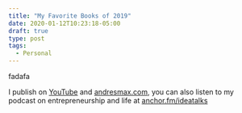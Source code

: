 ```yaml
---
title: "My Favorite Books of 2019"
date: 2020-01-12T10:23:18-05:00
draft: true
type: post
tags:
  - Personal
---
```


fadafa
<!--more-->

I publish on [YouTube][1] and [andresmax.com][2], you can also listen to my podcast on entrepreneurship and life at [anchor.fm/ideatalks][3]

 [1]: https://www.youtube.com/andresmax
 [2]: https://www.andresmax.com
 [3]: https://anchor.fm/ideatalks

